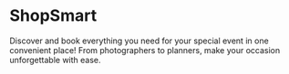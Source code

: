 # ShopSmart

Discover and book everything you need for your special event in one convenient place! From photographers to planners, make your occasion unforgettable with ease.
